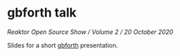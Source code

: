 # gbforth talk

_Reaktor Open Source Show / Volume 2 / 20 October 2020_

Slides for a short [gbforth](https://github.com/ams-hackers/gbforth) presentation.

